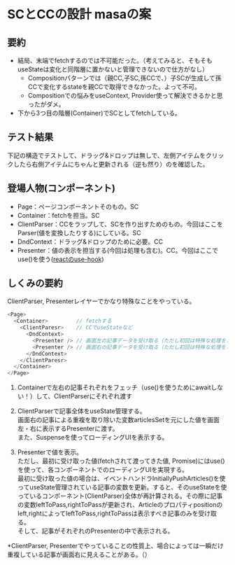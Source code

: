 # SCとCCの設計 masaの案
## 要約
- 結局、末端でfetchするのでは不可能だった。（考えてみると、そもそもuseStateは変化と同階層に置かないと管理できないので仕方がなし）
  - Compositionパターンでは（親CC,子SC,孫CCで、）子SCが生成して孫CCで変化するstateを親CCで取得できなかった。よって不可。
  - Compositionでの悩みをuseContext, Provider使って解決できるかと思ったがダメ。
- 下から3つ目の階層(Container)でSCとしてfetchしている。


## テスト結果
下記の構造でテストして、ドラッグ&ドロップは無しで、左側アイテムをクリックしたら右側アイテムにちゃんと更新される（逆も然り）のを確認した。

## 登場人物(コンポーネント)
- Page：ページコンポーネントそのもの。SC
- Container：fetchを担当。SC
- ClientParser：CCをラップして、SCを作り出すためのもの。今回はここをParser(値を変換したりする)にしている。SC
- DndContext：ドラッグ&ドロップのために必要。CC
- Presenter：値の表示を担当する(今回は処理も含む)。CC。今回はここでuse()を使う([reactのuse-hook](https://react.dev/reference/react/use#streaming-data-from-server-to-client))

## しくみの要約
ClientParser, Presenterレイヤーでかなり特殊なことをやっている。

```ts
<Page>
  <Container>         // fetchする
    <ClientParesr>    // CCでuseStateなど
      <DndContext>
        <Presenter /> // 画面左の記事データを受け取る（ただし初回は特殊な処理をしてる） 
        <Presenter /> // 画面右の記事データを受け取る（ただし初回は特殊な処理をしてる） 
      </DndContext>
    </ClientParesr>
  </Container>
</Page>
```

1. Containerで左右の記事それぞれをフェッチ（use()を使うためにawaitしない！）して、ClientParserにそれぞれ渡す

2. ClientParserで記事全体をuseState管理する。  
画面右の記事による重複を取り除いた変数articlesSetを元にした値を画面左・右に表示するPresenterに渡す。  
また、Suspenseを使ってローディングUIを表示する。

3. Presenterで値を表示。  
ただし、最初に受け取った値(fetchされて渡ってきた値, Promise)にはuse()を使って、各コンポーネントでのローディングUIを実現する。  
最初に受け取った値の場合は、イベントハンドラInitiallyPushArticles()を使ってuseState管理されている記事の変数を更新。すると、そのuseStateを使っているコンポーネント(ClientParser)全体が再計算される。その際に記事の変数leftToPass,rightToPassが更新され、Articleのプロパティpositionのleft,rightによってleftToPass,rightToPassは表示すべき記事のみを受け取る。  
そして、記事がそれぞれのPresenterの中で表示される。

*ClientParser, Presenterでやっていることの性質上、場合によっては一瞬だけ重複している記事が画面右に見えることがある。（）
